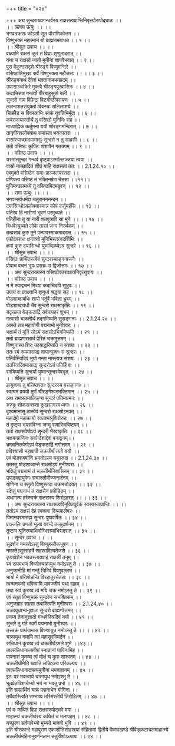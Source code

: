 +++
title = "०२४"

+++
अथ सुन्दराख्यगन्धर्वस्य राक्षसत्वप्राप्तिनिवृत्त्योरुपोद्घातः ।।  
।। ऋषय ऊचुः ।। ।।  
भगवन्राक्षसः कोऽसौ सूत पौराणिकोत्तम ।।  
विष्णुभक्तं महात्मानं यो ब्राह्मणमबाधत ।। १ ।।  
।। श्रीसूत उवाच ।। ।।  
वक्ष्यामि राक्षसं क्रूरं तं विप्राः शृणुतादरात् ।।  
यथा च राक्षसो जातो मुनीनां शापवैभवात् ।। २ ।।  
पुरा वैकुण्ठसदृशे श्रीरङ्गे विष्णुमन्दिरे ।।  
वसिष्ठात्रिमुखाः सर्वे विष्णुभक्ता महौजसः ।। ।। ३ ।।  
श्रीरङ्गनाथं देवेशं भक्तानामभयप्रदम् ।।  
उपासाञ्चक्रिरे मुक्त्यै श्रीरङ्गपुरवासिनः ।। ४ ।।  
कदाचित्तत्र गन्धर्वो वीरबाहुसुतो बली ।।  
सुन्दरो नाम विप्रेन्द्रा विटगोष्ठीपरायणः ।। ५ ।।  
ललनाशतसंयुक्तो विवस्त्रः सलिलाशये ।।  
चिक्रीड स विवस्त्राभिः साकं युवतिभिर्मुदा ।। ६ ।।  
कवेरजायास्तीर्थे तु वसिष्ठो मुनिभिः सह ।।  
माध्याह्निकं कर्तुमना ययौ श्रीरङ्गमन्दिरात् ।। ७ ।।  
तानृषीनवलोक्याथ रामास्ता भयकातराः ।।  
वासांस्याच्छादयामासुः सुन्दरो न तु साहसी ।। ८ ।।  
ततो वसिष्ठः कुपितः शशापैनं गतत्रपम् ।। ९ ।।  
।। वसिष्ठ उवाच ।। ।।  
यस्मात्सुन्दर गन्धर्व दृष्ट्वाऽस्माँल्लज्जया त्वया ।।  
वासो नाच्छादितं शीघ्रं याहि राक्षसतां ततः ।। 2.1.24.१० ।।  
एवमुक्ते वसिष्ठेन रामाः प्राञ्जलयस्तदा ।।  
प्रणिपत्य वसिष्ठं तं भक्तिनम्रेण चेतसा ।।११।।  
मुनिमण्डलमध्ये तु वसिष्ठमिदमब्रुवन् ।। १२ ।।  
।। रामा ऊचुः ।। ।।  
भगवन्सर्वधर्मज्ञ चतुरानननन्दन ।।  
दयासिन्धोऽवलोक्यास्मान्न कोपं कर्तुमर्हसि ।। १३ ।।  
पतिरेव हि नारीणां भूषणं परमुच्यते ।।  
पतिहीना तु या नारी शतपुत्रापि सा मुने ।। ।। १४ ।।  
विधवेत्युच्यते लोके तासां जन्म निरर्थकम् ।।  
तत्प्रसादं कुरु मुने पत्यावस्माकमादरात् ।। १५ ।।  
एकोऽपराधः क्षन्तव्यो मुनिभिस्तत्त्वदर्शिभिः ।।  
क्षमां कुरु दयासिन्धो युष्मच्छिष्येऽत्र सुन्दरे ।। १६ ।।  
।। श्रीसूत उवाच ।। ।।  
वसिष्ठः प्रार्थितस्त्वेवं सुन्दरस्याङ्गनाजनैः ।।  
प्रोवाच वचनं भूयः प्रसन्नः स द्विजोत्तमः ।। १७ ।।  
।। अथ सुन्दराख्यस्य वसिष्ठोक्तराक्षत्वनिवृत्त्युपायः ।।  
।। वसिष्ठ उवाच ।। ।।  
न मे स्याद्वचनं मिथ्या कदाचिदपि सुभ्रुवः ।।  
उपायं वः प्रवक्ष्यामि शृणुध्वं श्रद्धया सह ।। १८ ।।  
षोडशाब्दावधिः शापो भर्तुर्वै भविता ध्रुवम् ।।  
षोडशाब्दावधौ चैव सुन्दरो राक्षसाकृतिः ।। १९ ।।  
यदृच्छया वेङ्कटाद्रिं सर्वपापहरं शुभम् ।।  
गत्वासौ चक्रतीर्थं तद्गमिष्यति सुराङ्गनाः ।। 2.1.24.२० ।।  
आस्ते तत्र महायोगी पद्मनाभो मुनीश्वरः ।।  
भक्षार्थं तं मुनिं सोऽयं राक्षसोऽभिगमिष्यति ।। २१ ।।  
ततो ब्राह्मणरक्षार्थ प्रेरितं चक्रमुत्तमम् ।।  
विष्णुनास्य शिरः कायाद्धरिष्यति न संशयः ।। २२ ।।  
ततः स्वं रूपमासाद्य शापान्मुक्तः स सुन्दरः ।।  
पतिर्वस्त्रिदिवं भूयो गन्ता नास्त्यत्र संशयः ।। २३ ।।  
ततस्त्रिदिवमासाद्य सुन्दरोऽयं पतिर्हि वः ।।  
रमयिष्यति सुन्दर्यो युष्मान्सुन्दरवेषभृत् ।। २४ ।।  
।। श्रीसूत उवाच ।। ।।  
इत्युक्त्वा तु वसिष्ठस्ताः सुन्दरस्य वराङ्गनाः ।।  
स्वाश्रमं प्रययौ तूर्णं श्रीरङ्गेश्वरभक्तिमान् ।। २५ ।।  
अथ रामास्तमालिङ्ग्य सुन्दरं पतिमात्मनः ।।  
रुरुदुः शोकसन्तप्ता दुःखसागरमध्यगाः ।। २६ ।।  
दृश्यमानासु तास्वेवं सुन्दरो राक्षसोऽभवत् ।।  
महादंष्ट्रो महाकायो रक्तश्मश्रुशिरोरुहः ।। २७ ।।  
तं दृष्ट्वा भयसंविग्ना जग्मू रामास्त्रिविष्टपम् ।।  
ततो राक्षसवेषोऽयं सुन्दरी भैरवाकृतिः ।। २८ ।।  
भक्षयन्प्राणिनः सर्वान्देशाद्देशं वनाद्वनम्।।  
भ्रमन्ननिलवेगोऽयं वेङ्कटाद्रिं नगोत्तमम् ।। २९ ।।  
प्रविश्यासौ महापापी चक्रतीर्थं ततो ययौ ।।  
एवं षोडशवर्षाणि भ्रमतोऽस्य ययुस्तदा ।। 2.1.24.३० ।।  
ततस्तु षोडशाब्दान्ते राक्षसोऽयं मुनीश्वराः ।।  
भक्षितुं पद्मनाभं तं चक्रतीर्थनिवासिनम् ।। ३१ ।।  
उपाद्रवद्वायुवेगः सचास्तौषीज्जनार्दनम् ।।  
योगिना च स्तुतो विष्णुस्तदा चक्रमचोदयत् ।। ३२ ।।  
रक्षितुं पद्मनाभं तं राक्षसेन प्रपीडितम् ।।  
अथागत्य हरेश्चक्रं राक्षसस्य शिरोऽहरत् ।। ।। ३३ ।।  
।। अथ सुन्दराख्यस्य राक्षसत्वविमुक्तिपूर्वकं स्वस्वरूपप्राप्तिः ।। ।।  
ततोऽयं राक्षसं देहं त्यक्त्वा दिव्यकलेवरः ।।  
विमानवरमारुह्य सुन्दरः पुष्पवर्षितः ।। ३४ ।।  
प्राञ्जलिः प्रणतो भूत्वा ववन्दे तत्सुदर्शनम् ।।  
तुष्टाव श्रुतिरम्याभिर्वाग्भिरग्र्याभिरादरात् ।। ३५ ।।  
।। सुन्दर उवाच ।। ।।  
सुदर्शन नमस्तेऽस्तु विष्णुहस्तैकभूषण ।।  
नमस्तेऽसुरसंहर्त्रे सहस्रादित्यतेजसे ।। ३६ ।।  
कृपावेशेन भवतस्त्यक्वाहं राक्षसीं तनुम् ।।  
स्वं रूपमभजं विष्णोश्चक्रायुध नमोऽस्तु ते ।। ३७ ।।  
अनुजानीहि मां गन्तुं त्रिदिवं विष्णुवल्लभ ।।  
भार्या मे परिशोचन्ति विरहातुरचेतसः ।। ३८ ।।  
त्वन्मनस्को भविष्यामि यावज्जीवं यथा ह्यहम् ।।  
तथा रूपं कुरुष्व त्वं मयि चक्र नमोऽस्तु ते ।। ३९ ।।  
एवं स्तुतं विष्णुचक्रं सुन्दरेण सभक्तिकम् ।।  
अनुजग्राह सहसा तथास्त्विति मुनीश्वराः ।। 2.1.24.४० ।।  
चक्रायुधाभ्यनुज्ञातः सुन्दरो ब्राह्मणोत्तमम् ।।  
प्रणम्य तेनानुज्ञातो गन्धर्वस्त्रिदिवं ययौ ।। ४१ ।।  
सुन्दरे तु गते स्वर्गं पद्मनाभो मुनीश्वरः ।।  
तच्चक्रं प्रार्थयामास विष्ण्वायुध नमोऽस्तु ते ।। ।। ४२ ।।  
चक्रायुध नमामि त्वां महासुरविमर्दन ।।  
सन्निधानं कुरुष्व त्वं चक्रतीर्थेऽमले शुभे ।।४३।।  
त्वत्सन्निधानात्सर्वेषां स्नातानां पापिनामिह ।।  
पापनाशं कुरुष्व त्वं मोक्षं च कुरु शाश्वतम् ।। ४४ ।।  
चक्रतीर्थमिति ख्यातिं लोकेऽस्य परिकल्पय ।।  
त्वत्सन्निधानादत्रत्यमुनीनां भयनाशनम् ।। ४५ ।।  
इतः परं भवत्वार्य चक्रायुध नमोऽस्तु ते ।।  
भूतप्रेतपिशाचेभ्यो भयं मा भवतु प्रभो ।। ४६ ।।  
इति सम्प्रार्थितं चक्रं पद्मनाभेन योगिना ।।  
तथैवास्त्विति सम्भाष्य तस्मिंस्तीर्थे तिरोहितम् ।। ४७ ।।  
।। श्रीसूत उवाच ।। ।।  
एवं वः कथितं विप्रा राक्षसस्योद्भवे मया ।।  
माहात्म्यं चक्रतीर्थस्य कथितं च मलापहम् ।। ४८ ।।  
यच्छुत्वा सर्वपापेभ्यो मुच्यते मानवो भुवि ।। ४९ ।।  
इति श्रीस्कान्दे महापुराण एकाशीतिसाहस्र्यां संहितायां द्वितीये वैष्णवखण्डे श्रीवेङ्कटाचलमाहात्म्ये चक्रतीर्थमहिमानुवर्णनन्नाम चतुर्विंशोऽध्यायः ।। २४ ।।
